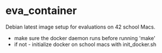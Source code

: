 # eva_container
Debian latest image setup for evaluations on 42 school Macs.


- make sure the docker daemon runs before running 'make'
- if not - initialize docker on school macs with init_docker.sh

